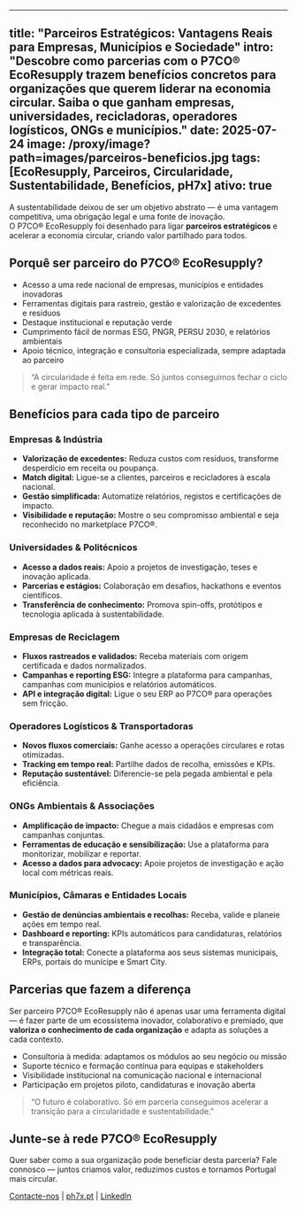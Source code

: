 ---

title: "Parceiros Estratégicos: Vantagens Reais para Empresas, Municípios e Sociedade"
intro: "Descobre como parcerias com o P7CO® EcoResupply trazem benefícios concretos para organizações que querem liderar na economia circular. Saiba o que ganham empresas, universidades, recicladoras, operadores logísticos, ONGs e municípios."
date: 2025-07-24
image: /proxy/image?path=images/parceiros-beneficios.jpg
tags: [EcoResupply, Parceiros, Circularidade, Sustentabilidade, Benefícios, pH7x]
ativo: true
-----------

A sustentabilidade deixou de ser um objetivo abstrato — é uma vantagem competitiva, uma obrigação legal e uma fonte de inovação.  
O P7CO® EcoResupply foi desenhado para ligar **parceiros estratégicos** e acelerar a economia circular, criando valor partilhado para todos.

## Porquê ser parceiro do P7CO® EcoResupply?

- Acesso a uma rede nacional de empresas, municípios e entidades inovadoras
- Ferramentas digitais para rastreio, gestão e valorização de excedentes e resíduos
- Destaque institucional e reputação verde
- Cumprimento fácil de normas ESG, PNGR, PERSU 2030, e relatórios ambientais
- Apoio técnico, integração e consultoria especializada, sempre adaptada ao parceiro

> “A circularidade é feita em rede. Só juntos conseguimos fechar o ciclo e gerar impacto real.”

## Benefícios para cada tipo de parceiro

### Empresas & Indústria

- **Valorização de excedentes:** Reduza custos com resíduos, transforme desperdício em receita ou poupança.
- **Match digital:** Ligue-se a clientes, parceiros e recicladores à escala nacional.
- **Gestão simplificada:** Automatize relatórios, registos e certificações de impacto.
- **Visibilidade e reputação:** Mostre o seu compromisso ambiental e seja reconhecido no marketplace P7CO®.

### Universidades & Politécnicos

- **Acesso a dados reais:** Apoio a projetos de investigação, teses e inovação aplicada.
- **Parcerias e estágios:** Colaboração em desafios, hackathons e eventos científicos.
- **Transferência de conhecimento:** Promova spin-offs, protótipos e tecnologia aplicada à sustentabilidade.

### Empresas de Reciclagem

- **Fluxos rastreados e validados:** Receba materiais com origem certificada e dados normalizados.
- **Campanhas e reporting ESG:** Integre a plataforma para campanhas, campanhas com municípios e relatórios automáticos.
- **API e integração digital:** Ligue o seu ERP ao P7CO® para operações sem fricção.

### Operadores Logísticos & Transportadoras

- **Novos fluxos comerciais:** Ganhe acesso a operações circulares e rotas otimizadas.
- **Tracking em tempo real:** Partilhe dados de recolha, emissões e KPIs.
- **Reputação sustentável:** Diferencie-se pela pegada ambiental e pela eficiência.

### ONGs Ambientais & Associações

- **Amplificação de impacto:** Chegue a mais cidadãos e empresas com campanhas conjuntas.
- **Ferramentas de educação e sensibilização:** Use a plataforma para monitorizar, mobilizar e reportar.
- **Acesso a dados para advocacy:** Apoie projetos de investigação e ação local com métricas reais.

### Municípios, Câmaras e Entidades Locais

- **Gestão de denúncias ambientais e recolhas:** Receba, valide e planeie ações em tempo real.
- **Dashboard e reporting:** KPIs automáticos para candidaturas, relatórios e transparência.
- **Integração total:** Conecte a plataforma aos seus sistemas municipais, ERPs, portais do munícipe e Smart City.

## Parcerias que fazem a diferença

Ser parceiro P7CO® EcoResupply não é apenas usar uma ferramenta digital — é fazer parte de um ecossistema inovador, colaborativo e premiado, que **valoriza o conhecimento de cada organização** e adapta as soluções a cada contexto.

- Consultoria à medida: adaptamos os módulos ao seu negócio ou missão
- Suporte técnico e formação contínua para equipas e stakeholders
- Visibilidade institucional na comunicação nacional e internacional
- Participação em projetos piloto, candidaturas e inovação aberta

> “O futuro é colaborativo. Só em parceria conseguimos acelerar a transição para a circularidade e sustentabilidade.”

## Junte-se à rede P7CO® EcoResupply

Quer saber como a sua organização pode beneficiar desta parceria?
Fale connosco — juntos criamos valor, reduzimos custos e tornamos Portugal mais circular.

[Contacte-nos](mailto:eco@ph7x.pt) | [ph7x.pt](https://ph7x.pt) | [LinkedIn](https://www.linkedin.com/company/107601974)
